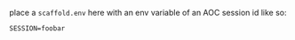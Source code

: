 place a `scaffold.env` here with an env variable of an AOC session id like so:

```env
SESSION=foobar
```

